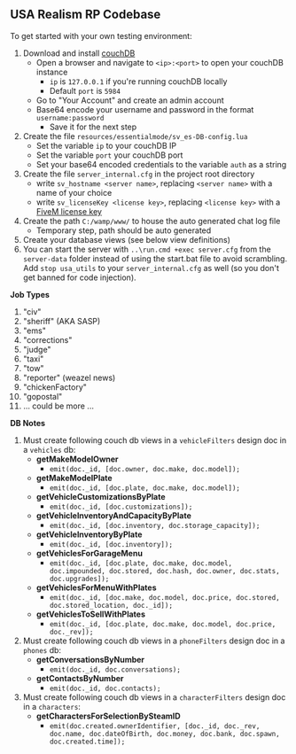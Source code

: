 ## USA Realism RP Codebase

To get started with your own testing environment:
1) Download and install [couchDB](http://couchdb.apache.org/)
    * Open a browser and navigate to `<ip>:<port>` to open your couchDB instance
        - `ip` is `127.0.0.1` if you're running couchDB locally
        - Default `port` is `5984`
    * Go to "Your Account" and create an admin account
    * Base64 encode your username and password in the format `username:password`
        - Save it for the next step
2) Create the file `resources/essentialmode/sv_es-DB-config.lua`  
    * Set the variable `ip` to your couchDB IP
    * Set the variable `port` your couchDB port
    * Set your base64 encoded credentials to the variable `auth` as a string
3) Create the file `server_internal.cfg` in the project root directory
    * write `sv_hostname <server name>`, replacing `<server name>` with a name of your choice
    * write `sv_licenseKey <license key>`, replacing `<license key>` with a [FiveM license key](https://keymaster.fivem.net/)
4) Create the path `C:/wamp/www/` to house the auto generated chat log file
    * Temporary step, path should be auto generated
5) Create your database views (see below view definitions)
6) You can start the server with ``..\run.cmd +exec server.cfg`` from the ``server-data`` folder instead of using the start.bat file to avoid scrambling. Add ``stop usa_utils`` to your ``server_internal.cfg`` as well (so you don't get banned for code injection).

**Job Types**
1. "civ"
2. "sheriff" (AKA SASP)
3. "ems"
4. "corrections"
5. "judge"
6. "taxi"
7. "tow"
8. "reporter" (weazel news)
9. "chickenFactory"
10. "gopostal"
11. ... could be more ...

**DB Notes**
1)  Must create following couch db views in a ``vehicleFilters`` design doc in a ``vehicles`` db:  
	* **getMakeModelOwner**  
		- ``emit(doc._id, [doc.owner, doc.make, doc.model]);``  
	* **getMakeModelPlate**  
		- ``emit(doc._id, [doc.plate, doc.make, doc.model]);``  
	* **getVehicleCustomizationsByPlate**  
		- ``emit(doc._id, [doc.customizations]);``  
	* **getVehicleInventoryAndCapacityByPlate** 
		- ``emit(doc._id, [doc.inventory, doc.storage_capacity]);``  
	* **getVehicleInventoryByPlate**  
		- ``emit(doc._id, [doc.inventory]);``  
	* **getVehiclesForGarageMenu**  
		- ``emit(doc._id, [doc.plate, doc.make, doc.model, doc.impounded, doc.stored, doc.hash, doc.owner, doc.stats, doc.upgrades]);``  
	* **getVehiclesForMenuWithPlates**  
		- ``emit(doc._id, [doc.make, doc.model, doc.price, doc.stored, doc.stored_location, doc._id]);``  
	* **getVehiclesToSellWithPlates**  
		- ``emit(doc._id, [doc.plate, doc.make, doc.model, doc.price, doc._rev]);``
2) Must create following couch db views in a ``phoneFilters`` design doc in a ``phones`` db:
	* **getConversationsByNumber**
		- ``emit(doc._id, doc.conversations);``
	* **getContactsByNumber**
		- ``emit(doc._id, doc.contacts);``
3) Must create following couch db views in a ``characterFilters`` design doc in a ``characters``:
	* **getCharactersForSelectionBySteamID**
		- ``emit(doc.created.ownerIdentifier, [doc._id, doc._rev, doc.name, doc.dateOfBirth, doc.money, doc.bank, doc.spawn, doc.created.time]);``
